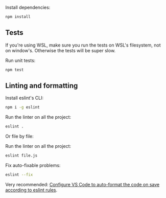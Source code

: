 


Install dependencies:
```sh
npm install
```

## Tests

If you're using WSL, make sure you run the tests on WSL's filesystem, not on window's. Otherwise the tests will be super slow.

Run unit tests:
```sh
npm test
```

## Linting and formatting

Install eslint's CLI:

```sh
npm i -g eslint
```

Run the linter on all the project:
```sh
eslint .
```

Or file by file:

Run the linter on all the project:
```sh
eslint file.js
```

Fix auto-fixable problems:

```sh
eslint --fix
```

Very recommended: [Configure VS Code to auto-format the code on save according to eslint rules](https://nickymeuleman.netlify.app/blog/automagically-lint#bonus-prettier-vscode-extension).
